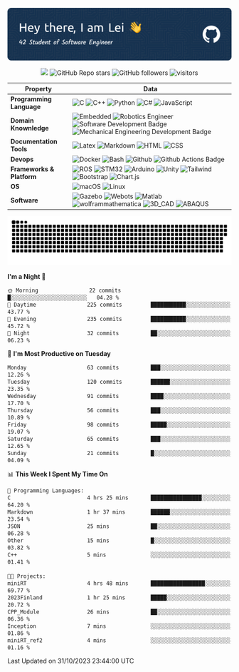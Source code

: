 ![header_image](./assets/github-header-image.png)
<!-- https://huemint.com/bootstrap-plus/#palette=cde6f5-ffffff-1f1410-004961-0075ac-469cc9-3e3a2b-361a4b-e4166a -->
<!-- badges -->
<p align="center">
    <a href="https://github.com/BEPb/BEPb"><img src="https://img.shields.io/badge/status-updating-00984e.svg"></a>
	<img alt="GitHub Repo stars" src="https://img.shields.io/github/stars/srall123/srall123?logo=github&color=e4166a">
	<img alt="GitHub followers" src="https://img.shields.io/github/followers/srall123?logo=github&color=361a4b">
    <img src="https://visitor-badge.laobi.icu/badge?page_id=srall123" alt="visitors"/>
</p>


<!--   my-skilset -->

| Property | Data |
|-|-|
| **Programming Language**  | ![C](https://img.shields.io/badge/-C_language-1f1410?style=flat&logo=C) ![C++](https://img.shields.io/badge/-C++-1f1410?style=flat&logo=cplusplus) ![Python](https://img.shields.io/badge/-Python-1f1410?style=flat&logo=python) ![C\#](https://img.shields.io/badge/-C%23-1f1410?style=flat&logo=csharp) ![JavaScript](https://img.shields.io/badge/-JavaScript-1f1410?style=flat&logo=javascript)				|
| **Domain Knownledge**  | ![Embedded](https://img.shields.io/badge/-Embedded%20Software%20development-004961?style=flat) ![Robotics Engineer](https://img.shields.io/badge/-Robotics%20Engineering-004961?style=flat) ![Software Development Badge](https://img.shields.io/badge/-Software%20Development-004961?style=flat) ![Mechanical Engineering Development Badge](https://img.shields.io/badge/-Mechanical%20Engineering-004961?style=flat)			|
| **Documentation Tools**  | ![Latex](https://img.shields.io/badge/-Latex-0075ac?style=flat&logo=latex) ![Markdown](https://img.shields.io/badge/-Markdown-0075ac?style=flat&logo=Markdown) ![HTML](https://img.shields.io/badge/-HTML-0075ac?style=flat&logo=html5) ![CSS](https://img.shields.io/badge/-CSS-0075ac?style=flat&logo=css)			|
| **Devops**  | ![Docker](https://img.shields.io/badge/-Docker%20-469cc9?style=flat&logo=docker) ![Bash](https://img.shields.io/badge/-Bash%20-469cc9?style=flat&logo=gnubash) ![Github](https://img.shields.io/badge/-Github%20-469cc9?style=flat&logo=Github) ![Github Actions Badge](https://img.shields.io/badge/-Git%20-469cc9?style=flat&logo=Git)			|
| **Frameworks & Platform**   | ![ROS](http://img.shields.io/badge/-ROS/ROS2-cde6f5?style=social&logo=ros) ![STM32](http://img.shields.io/badge/-STM32-cde6f5?style=social&logo=stmicroelectronics#03234B) ![Arduino](http://img.shields.io/badge/-Arduino-cde6f5?style=social&logo=arduino) ![Unity](http://img.shields.io/badge/-Unity-cde6f5?style=social&logo=unity) ![Tailwind](http://img.shields.io/badge/-Tailwind-cde6f5?style=social&logo=tailwindcss) ![Bootstrap](http://img.shields.io/badge/-Bootstrap-cde6f5?style=social&logo=bootstrap) ![Chart.js](http://img.shields.io/badge/-Chart.js-cde6f5?style=social&logo=chartdotjs) |
| **OS**  | ![macOS](https://img.shields.io/badge/-MacOS%20-eee?style=flat-square&logo=apple&logoColor=black) ![Linux](https://img.shields.io/badge/-Linux%20-eee?style=flat-square&logo=linux&logoColor=1f1410)			|
| **Software**  | ![Gazebo](http://img.shields.io/badge/Gazebo-eee?style=flat-square) ![Webots](http://img.shields.io/badge/-Webots-eee?style=flat-square) ![Matlab](http://img.shields.io/badge/-MATLAB-eee?style=flat-square) ![wolframmathematica](http://img.shields.io/badge/-Wolfram_Mathematica-eee?style=flat-square) ![3D_CAD](http://img.shields.io/badge/-CATIA_SolidWorks_Pro/E-eee?style=flat-square) ![ABAQUS](http://img.shields.io/badge/-ABAQUS-eee?style=flat-square)			|

<!-- Snake Code Contribution Map -->
<!-- <picture>
  <source media="(prefers-color-scheme: dark)" srcset="https://cdn.jsdelivr.net/gh/srall123/srall123/profile-snake-contrib/github-contribution-grid-snake-dark.svg" />
  <source media="(prefers-color-scheme: light)" srcset="https://cdn.jsdelivr.net/gh/srall123/srall123/profile-snake-contrib/github-contribution-grid-snake.svg" />
  <img alt="github-snake" src="https://cdn.jsdelivr.net/gh/srall123/srall123/profile-snake-contrib/github-contribution-grid-snake-dark.svg" />
</picture> -->
<picture>
  <source media="(prefers-color-scheme: dark)" srcset="./assets/github-snake-dark.svg" />
  <source media="(prefers-color-scheme: light)" srcset="./assets/github-snake.svg" />
  <img alt="github-snake" src="./assets/github-snake.svg" />
</picture>

<!-- ![Dusai's GitHub stats](https://github-readme-stats.vercel.app/api?username=srall123&show_icons=true&theme=radical) -->

<!--START_SECTION:waka-->
**I'm a Night 🦉** 

```text
🌞 Morning                22 commits          █░░░░░░░░░░░░░░░░░░░░░░░░   04.28 % 
🌆 Daytime                225 commits         ███████████░░░░░░░░░░░░░░   43.77 % 
🌃 Evening                235 commits         ███████████░░░░░░░░░░░░░░   45.72 % 
🌙 Night                  32 commits          ██░░░░░░░░░░░░░░░░░░░░░░░   06.23 % 
```
📅 **I'm Most Productive on Tuesday** 

```text
Monday                   63 commits          ███░░░░░░░░░░░░░░░░░░░░░░   12.26 % 
Tuesday                  120 commits         ██████░░░░░░░░░░░░░░░░░░░   23.35 % 
Wednesday                91 commits          ████░░░░░░░░░░░░░░░░░░░░░   17.70 % 
Thursday                 56 commits          ███░░░░░░░░░░░░░░░░░░░░░░   10.89 % 
Friday                   98 commits          █████░░░░░░░░░░░░░░░░░░░░   19.07 % 
Saturday                 65 commits          ███░░░░░░░░░░░░░░░░░░░░░░   12.65 % 
Sunday                   21 commits          █░░░░░░░░░░░░░░░░░░░░░░░░   04.09 % 
```


📊 **This Week I Spent My Time On** 

```text
💬 Programming Languages: 
C                        4 hrs 25 mins       ████████████████░░░░░░░░░   64.20 % 
Markdown                 1 hr 37 mins        ██████░░░░░░░░░░░░░░░░░░░   23.54 % 
JSON                     25 mins             ██░░░░░░░░░░░░░░░░░░░░░░░   06.28 % 
Other                    15 mins             █░░░░░░░░░░░░░░░░░░░░░░░░   03.82 % 
C++                      5 mins              ░░░░░░░░░░░░░░░░░░░░░░░░░   01.41 % 

🐱‍💻 Projects: 
miniRT                   4 hrs 48 mins       █████████████████░░░░░░░░   69.77 % 
2023Finland              1 hr 25 mins        █████░░░░░░░░░░░░░░░░░░░░   20.72 % 
CPP_Module               26 mins             ██░░░░░░░░░░░░░░░░░░░░░░░   06.36 % 
Inception                7 mins              ░░░░░░░░░░░░░░░░░░░░░░░░░   01.86 % 
miniRT_ref2              4 mins              ░░░░░░░░░░░░░░░░░░░░░░░░░   01.16 % 
```


 Last Updated on 31/10/2023 23:44:00 UTC
<!--END_SECTION:waka-->
